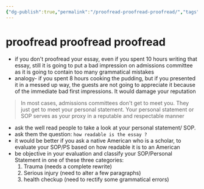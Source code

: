 ```yaml
---
{"dg-publish":true,"permalink":"/proofread-proofread-proofread/","tags":["SOP"]}
---
```


# proofread proofread proofread
- if you don't proofread your essay, even if you spent 10 hours writing that essay, still it is going to put a bad impression on admissions committee as it is going to contain too many grammatical mistakes
- analogy- if you spent 8 hours cooking the pudding, but if you presented it in a messed up way, the guests are not going to appreciate it because of the immediate bad first impressions. It would damage your reputation

> In most cases, admissions committees don't get to meet you. They just get to meet your personal statement. Your personal statement or SOP serves as your proxy in a reputable and respectable manner

- ask the well read people to take a look at your personal statement/ SOP.
- ask them the question: `how readable is the essay ?`
- it would be better if you ask a native American who is a scholar, to evaluate your SOP/PS based on how readable it is to an American
- be objective in your evaluation and classify your SOP/Personal Statement in one of these three categories:
	1. Trauma (needs a complete rewrite)
	2. Serious injury (need to alter a few paragraphs)
	3. health checkup (need to rectify some grammatical errors)
